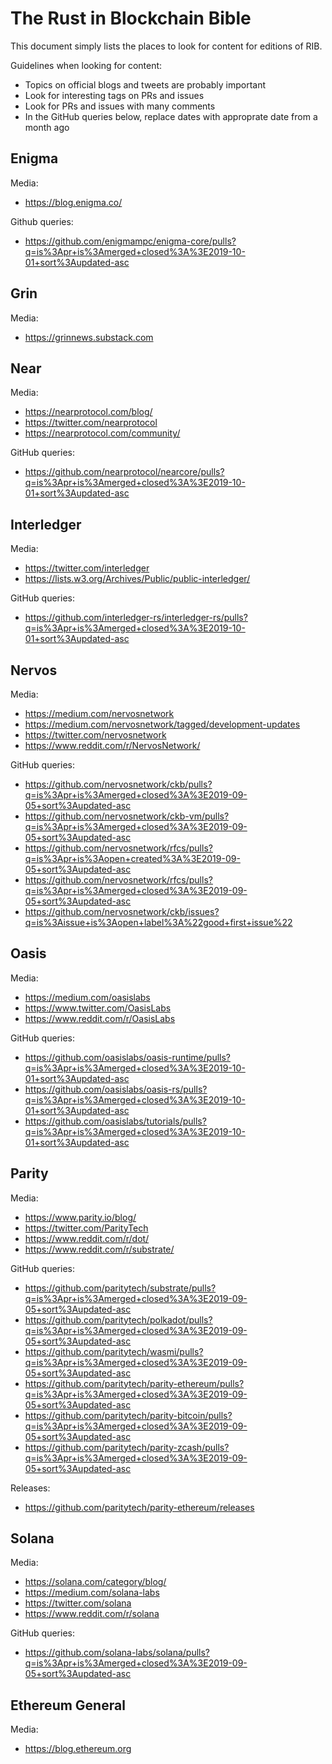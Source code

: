 # The Rust in Blockchain Bible

This document simply lists the places to look for content for editions of RIB.

Guidelines when looking for content:

- Topics on official blogs and tweets are probably important
- Look for interesting tags on PRs and issues
- Look for PRs and issues with many comments
- In the GitHub queries below, replace dates with approprate date from a month ago


## Enigma

Media:

- https://blog.enigma.co/

Github queries:

- https://github.com/enigmampc/enigma-core/pulls?q=is%3Apr+is%3Amerged+closed%3A%3E2019-10-01+sort%3Aupdated-asc


## Grin

Media:

- https://grinnews.substack.com


## Near

Media:

- https://nearprotocol.com/blog/
- https://twitter.com/nearprotocol
- https://nearprotocol.com/community/

GitHub queries:

- https://github.com/nearprotocol/nearcore/pulls?q=is%3Apr+is%3Amerged+closed%3A%3E2019-10-01+sort%3Aupdated-asc


## Interledger

Media:

- https://twitter.com/interledger
- https://lists.w3.org/Archives/Public/public-interledger/

GitHub queries:

- https://github.com/interledger-rs/interledger-rs/pulls?q=is%3Apr+is%3Amerged+closed%3A%3E2019-10-01+sort%3Aupdated-asc


## Nervos

Media:

- https://medium.com/nervosnetwork
- https://medium.com/nervosnetwork/tagged/development-updates
- https://twitter.com/nervosnetwork
- https://www.reddit.com/r/NervosNetwork/

GitHub queries:

- https://github.com/nervosnetwork/ckb/pulls?q=is%3Apr+is%3Amerged+closed%3A%3E2019-09-05+sort%3Aupdated-asc
- https://github.com/nervosnetwork/ckb-vm/pulls?q=is%3Apr+is%3Amerged+closed%3A%3E2019-09-05+sort%3Aupdated-asc
- https://github.com/nervosnetwork/rfcs/pulls?q=is%3Apr+is%3Aopen+created%3A%3E2019-09-05+sort%3Aupdated-asc
- https://github.com/nervosnetwork/rfcs/pulls?q=is%3Apr+is%3Amerged+closed%3A%3E2019-09-05+sort%3Aupdated-asc
- https://github.com/nervosnetwork/ckb/issues?q=is%3Aissue+is%3Aopen+label%3A%22good+first+issue%22


## Oasis

Media:

- https://medium.com/oasislabs
- https://www.twitter.com/OasisLabs
- https://www.reddit.com/r/OasisLabs

GitHub queries:

- https://github.com/oasislabs/oasis-runtime/pulls?q=is%3Apr+is%3Amerged+closed%3A%3E2019-10-01+sort%3Aupdated-asc
- https://github.com/oasislabs/oasis-rs/pulls?q=is%3Apr+is%3Amerged+closed%3A%3E2019-10-01+sort%3Aupdated-asc
- https://github.com/oasislabs/tutorials/pulls?q=is%3Apr+is%3Amerged+closed%3A%3E2019-10-01+sort%3Aupdated-asc


## Parity

Media:

- https://www.parity.io/blog/
- https://twitter.com/ParityTech
- https://www.reddit.com/r/dot/
- https://www.reddit.com/r/substrate/

GitHub queries:

- https://github.com/paritytech/substrate/pulls?q=is%3Apr+is%3Amerged+closed%3A%3E2019-09-05+sort%3Aupdated-asc
- https://github.com/paritytech/polkadot/pulls?q=is%3Apr+is%3Amerged+closed%3A%3E2019-09-05+sort%3Aupdated-asc
- https://github.com/paritytech/wasmi/pulls?q=is%3Apr+is%3Amerged+closed%3A%3E2019-09-05+sort%3Aupdated-asc
- https://github.com/paritytech/parity-ethereum/pulls?q=is%3Apr+is%3Amerged+closed%3A%3E2019-09-05+sort%3Aupdated-asc
- https://github.com/paritytech/parity-bitcoin/pulls?q=is%3Apr+is%3Amerged+closed%3A%3E2019-09-05+sort%3Aupdated-asc
- https://github.com/paritytech/parity-zcash/pulls?q=is%3Apr+is%3Amerged+closed%3A%3E2019-09-05+sort%3Aupdated-asc

Releases:

- https://github.com/paritytech/parity-ethereum/releases


## Solana

Media:

- https://solana.com/category/blog/
- https://medium.com/solana-labs
- https://twitter.com/solana
- https://www.reddit.com/r/solana

GitHub queries:

- https://github.com/solana-labs/solana/pulls?q=is%3Apr+is%3Amerged+closed%3A%3E2019-09-05+sort%3Aupdated-asc


## Ethereum General

Media:

- https://blog.ethereum.org
